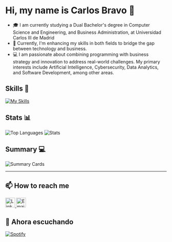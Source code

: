 # Hi, my name is Carlos Bravo 👋
- 🎓 I am currently studying a Dual Bachelor's degree in Computer Science and Engineering, and Business Administration, at Universidad Carlos III de Madrid
- 🌱 Currently, I'm enhancing my skills in both fields to bridge the gap between technology and business.
- 💻 I am passionate about combining programming with business strategy and innovation to address real-world challenges. My primary interests include Artificial Intelligence, Cybersecurity, Data Analytics, and Software Development, among other areas.
<!--
## 💻 Languages I Use

- ![C](https://img.shields.io/badge/-C-A8B9CC?style=flat-square&logo=c&logoColor=white)
- ![C++](https://img.shields.io/badge/-C++-00599C?style=flat-square&logo=c%2B%2B&logoColor=white)
- ![Python](https://img.shields.io/badge/-Python-3776AB?style=flat-square&logo=python&logoColor=white)
- ![HTML5](https://img.shields.io/badge/-HTML5-E34F26?style=flat-square&logo=html5&logoColor=white)
- ![CSS3](https://img.shields.io/badge/-CSS3-1572B6?style=flat-square&logo=css3&logoColor=white)
- ![SQL](https://img.shields.io/badge/-SQL-4479A1?style=flat-square&logo=postgresql&logoColor=white)
-->
## Skills 🚀
[![My Skills](https://skillicons.dev/icons?i=c,py,html,css,js,mysql,git,vim,vscode,linux&perline=5)](https://skillicons.dev)


## Stats 📊
![Top Languages](http://github-profile-summary-cards.vercel.app/api/cards/repos-per-language?username=CarlosBravoGarran&theme=cobalt)
![Stats](http://github-profile-summary-cards.vercel.app/api/cards/stats?username=CarlosBravoGarran&theme=cobalt)


## Summary 💻
![Summary Cards](https://github-profile-summary-cards.vercel.app/api/cards/profile-details?username=CarlosBravoGarran&theme=cobalt)

---

## 📫 How to reach me

<div style="display: inline-block;">
  <a href="https://www.linkedin.com/in/carlosbravogarr%C3%A1n/">
    <img src="https://skillicons.dev/icons?i=linkedin" width="30" alt="LinkedIn">
  </a>
  <a href="mailto:carlosbravogarran@gmail.com">
    <img src="https://skillicons.dev/icons?i=gmail&theme=light" width="30" alt="Email">
  </a>
</div>



## 🎵 Ahora escuchando
[![Spotify](https://novatorem.vercel.app/api/spotify)](https://open.spotify.com/user/bravocarlos03)


